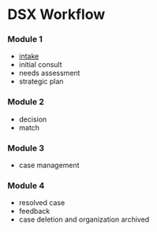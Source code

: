 # DSX Workflow



### **Module 1**

* [intake](https://github.com/digital-security-exchange/exchange-new/wiki/Intake)
* initial consult
* needs assessment
* strategic plan

### **Module 2**

* decision
* match

### **Module 3**

* case management

### **Module 4**

* resolved case
* feedback
* case deletion and organization archived

